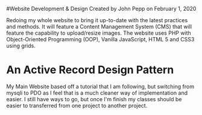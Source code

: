 #Website Development & Design
Created by John Pepp on February 1, 2020

Redoing my whole website to bring it up-to-date with the latest practices
and methods. It will feature a Content Management System (CMS) that will feature
the capability to upload/resize images. The website uses PHP with 
Object-Oriented Programming (OOP), Vanilla JavaScript, HTML 5 and CSS3 using grids.


# An Active Record Design Pattern
My Main Website based off a tutorial that I am following, but switching from mysqli to PDO as I feel that is 
a much cleaner way of implementation and easier. I still have ways to go, but once I'm finish my classes should
be easier to transferred from one project to another project. 


